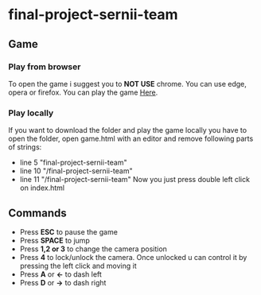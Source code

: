 # final-project-sernii-team

## Game

### Play from browser
To open the game i suggest you to **NOT USE** chrome. 
You can use edge, opera or firefox. 
You can play the game [Here](https://ernikki.github.io/NinjaAndLava/).

### Play locally
If you want to download the folder and play the game locally you have to open the folder, open game.html with an editor and remove following parts of strings:
- line 5 "final-project-sernii-team"
- line 10 "/final-project-sernii-team"
- line 11 "/final-project-sernii-team"
Now you just press double left click on index.html

## Commands

- Press **ESC** to pause the game
- Press **SPACE** to jump 
- Press **1,2 or 3** to change the camera position
- Press **4** to lock/unlock the camera. Once unlocked u can control it by pressing the left click and moving it
- Press **A** or **←** to dash left
- Press **D** or **→** to dash right
